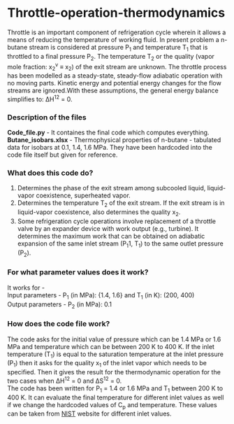 # Throttle-operation-thermodynamics

Throttle is an important component of refrigeration cycle wherein it allows a means of reducing the temperature of working fluid. In present problem a n-butane stream is considered at pressure P<sub>1</sub> and temperature T<sub>1</sub> that is throttled to a final pressure P<sub>2</sub>. The temperature T<sub>2</sub> or the quality (vapor mole fraction: x<sub>2</sub><sup>v</sup> ≡ x<sub>2</sub>) of the exit stream are unknown. The throttle process has been modelled as a steady-state, steady-flow adiabatic operation with no moving parts. Kinetic energy and potential energy changes for the flow streams are ignored.With these assumptions, the general energy balance simplifies to: ΔH<sup>12</sup> = 0.

### Description of the files
**Code_file.py** - It containes the final code which computes everything. <br />
**Butane_isobars.xlsx** - Thermophysical properties of n-butane - tabulated data for isobars at 0.1, 1.4, 1.6 MPa. They have been hardcoded into the code file itself but given for reference. 

### What does this code do?
1. Determines the phase of the exit stream among subcooled liquid, liquid-vapor coexistence, superheated vapor.
2. Determines the temperature T<sub>2</sub> of the exit stream. If the exit stream is in liquid-vapor coexistence, also determines the quality x<sub>2</sub>.
3. Some refrigeration cycle operations involve replacement of a throttle valve by an expander device with work output (e.g., turbine). It determines the maximum work that can be obtained on adiabatic expansion of the same inlet stream (P<sub>1</sub>1, T<sub>1</sub>) to the same outlet pressure (P<sub>2</sub>).

### For what parameter values does it work?
It works for -<br />
Input parameters - P<sub>1</sub> (in MPa): {1.4, 1.6} and T<sub>1</sub> (in K): (200, 400) <br />
Output parameters - P<sub>2</sub> (in MPa): 0.1 

### How does the code file work? 
The code asks for the initial value of pressure which can be 1.4 MPa or 1.6 MPa and temperature which can be between 200 K to 400 K. If the inlet temperature (T<sub>1</sub>) is equal to the saturation temperature at the inlet pressure (P<sub>1</sub>) then it asks for the quality x<sub>1</sub> of the inlet vapor which needs to be specified. 
Then it gives the result for the thermodynamic operation for the two cases when ΔH<sup>12</sup> = 0 and ΔS<sup>12</sup> = 0. <br/>
The code has been written for P<sub>1</sub> = 1.4 or 1.6 MPa and T<sub>1</sub> between 200 K to 400 K. It can evaluate the final temperature for different inlet values as well if we change the hardcoded values of C<sub>p</sub> and temperature. These values can be taken from [NIST](https://www.nist.gov/) website for different inlet values.
